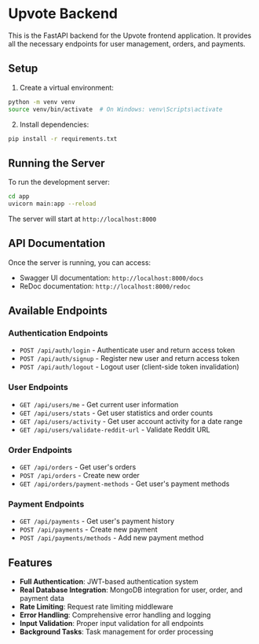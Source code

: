 # Upvote Backend

This is the FastAPI backend for the Upvote frontend application. It provides all the necessary endpoints for user management, orders, and payments.

## Setup

1. Create a virtual environment:
```bash
python -m venv venv
source venv/bin/activate  # On Windows: venv\Scripts\activate
```

2. Install dependencies:
```bash
pip install -r requirements.txt
```

## Running the Server

To run the development server:

```bash
cd app
uvicorn main:app --reload
```

The server will start at `http://localhost:8000`

## API Documentation

Once the server is running, you can access:
- Swagger UI documentation: `http://localhost:8000/docs`
- ReDoc documentation: `http://localhost:8000/redoc`

## Available Endpoints

### Authentication Endpoints
- `POST /api/auth/login` - Authenticate user and return access token
- `POST /api/auth/signup` - Register new user and return access token
- `POST /api/auth/logout` - Logout user (client-side token invalidation)

### User Endpoints
- `GET /api/users/me` - Get current user information
- `GET /api/users/stats` - Get user statistics and order counts
- `GET /api/users/activity` - Get user account activity for a date range
- `GET /api/users/validate-reddit-url` - Validate Reddit URL

### Order Endpoints
- `GET /api/orders` - Get user's orders
- `POST /api/orders` - Create new order
- `GET /api/orders/payment-methods` - Get user's payment methods

### Payment Endpoints
- `GET /api/payments` - Get user's payment history
- `POST /api/payments` - Create new payment
- `POST /api/payments/methods` - Add new payment method

## Features

- **Full Authentication**: JWT-based authentication system
- **Real Database Integration**: MongoDB integration for user, order, and payment data
- **Rate Limiting**: Request rate limiting middleware
- **Error Handling**: Comprehensive error handling and logging
- **Input Validation**: Proper input validation for all endpoints
- **Background Tasks**: Task management for order processing 